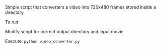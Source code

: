 Simple script that converters a video into 720x480 frames stored inside a directory

To run

Modify script for correct output directory and input movie

Execute:
```python video_converter.py```
